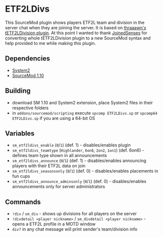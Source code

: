 # ETF2LDivs

This SourceMod plugin shows players ETF2L team and division in the server chat when they are joining the server. It is based on [thraaawn's tETF2LDivision plugin](https://github.com/thraaawn/tETF2LDivision). At this point I wanted to thank [JoinedSenses](https://github.com/JoinedSenses) for converting whole tETF2LDivision plugin to a new SourceMod syntax and help provided to me while making this plugin.

## Dependencies

- [System2](https://github.com/dordnung/System2)
- [SourceMod 1.10](https://www.sourcemod.net/downloads.php?branch=stable)

## Building

- download SM 1.10 and System2 extension, place System2 files in their respective folders
- in `addons/sourcemod/scripting` execute `spcomp ETF2LDivs.sp` or `spcomp64 ETF2LDivs.sp` if you are using a 64-bit OS

## Variables

- `sm_etf2ldivs_enable` (`0`/`1`) (def. 1) - disables/enables plugin
- `sm_etf2ldivs_teamtype` (`Highlander`, `6on6`, `2on2`, `1on1`) (def. 6on6) - defines team type shown in all announcements
- `sm_etf2ldivs_announce` (`0`/`1`) (def. 1) - disables/enables announcing players with their ETF2L data on join
- `sm_etf2ldivs_seasonsonly` (`0`/`1`) (def. 0) - disables/enables placements in fun cups
- `sm_etf2ldivs_announce_adminsonly` (`0`/`1`) (def. 0) - disables/enables announcements only for server administrators

## Commands

- `!div` / `sm_div` - shows up divisions for all players on the server
- `!divdetail <player nickname>` / `sm_divdetail <player nickname>` - opens a ETF2L profile in a MOTD window
- `div?` in any chat message will print sender's team/division info
